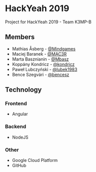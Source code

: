 # HackYeah 2019
Project for HackYeah 2019 - Team K3MP-B

## Members
* Mathias Åsberg - [@Mindgames](https://github.com/Mindgames)
* Maciej Baranek - [@MAC3R](https://github.com/MAC3R)
* Marta Basznianin - [@Mbasz](https://github.com/mbasz)
* Koppány Kondricz - [@kondricz](https://github.com/kondricz)
* Paweł Lubczyński - [@lubek1983](https://github.com/lubek1983)
* Bence Szegvári - [@bencesz](https://github.com/bencesz)

## Technology
### Frontend
* Angular

### Backend
* NodeJS

### Other
* Google Cloud Platform
* GitHub
